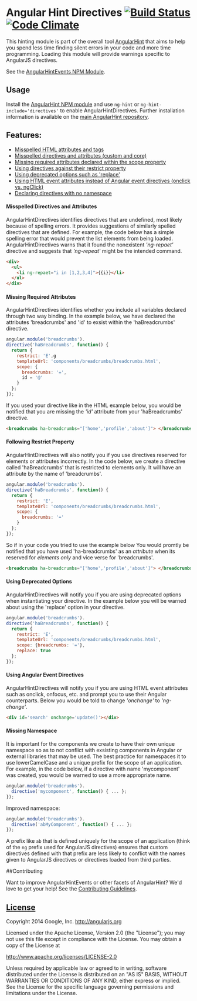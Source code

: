 # Angular Hint Directives [![Build Status](https://travis-ci.org/angular/angular-hint-directives.svg?branch=master)](https://travis-ci.org/angular/angular-hint-directives) [![Code Climate](https://codeclimate.com/github/angular/angular-hint-directives.png)](https://codeclimate.com/github/angular/angular-hint-directives)

This hinting module is part of the overall tool [AngularHint](https://github.com/angular/angular-hint)
that aims to help you spend less time finding silent errors in your code and more time programming. Loading this module will provide warnings specific to AngularJS directives.

See the [AngularHintEvents NPM Module](https://www.npmjs.org/package/angular-hint-directives).

## Usage

Install the [AngularHint NPM module](https://www.npmjs.org/package/angular-hint)
and use `ng-hint` or `ng-hint-include='directives'` to
enable AngularHintDirectives. Further installation information is available on the
[main AngularHint repository](https://github.com/angular/angular-hint#usage).


## Features:
  - [Misspelled HTML attributes and tags](#misspelled-directives-and-attributes)
  - [Misspelled directives and attributes (custom and core)](#misspelled-directives-and-attributes)
  - [Missing required attributes declared within the scope property](#missing-required-attributes)
  - [Using directives against their restrict property](#following-restrict-property)
  - [Using deprecated options such as 'replace'](#using-deprecated-options)
  - [Using HTML event attributes instead of Angular event directives (onclick vs. ngClick)](#using-angular-event-directives)
  - [Declaring directives with no namespace](#missing-namespace)


#### Misspelled Directives and Attributes
AngularHintDirectives identifies directives that are undefined, most likely because of spelling errors.
It provides suggestions of similarly spelled directives that are defined. For example, the code below has a simple spelling error that would prevent the list elements from being loaded. AngularHintDirectives warns that it found the nonexistent *'ng-repaet'* directive and suggests that *'ng-repeat'* might be the intended command.

```html
<div>
  <ul>
    <li ng-repaet="i in [1,2,3,4]">{{i}}</li>
  </ul>
</div>
```
#### Missing Required Attributes
AngularHintDirectives identifies whether you include all variables declared through two way binding. In the example below, we have declared the attributes 'breadcrumbs' and 'id' to exsist within the 'haBreadcrumbs' directive.

```javascript
angular.module('breadcrumbs').
directive('haBreadcrumbs', function() {
  return {
    restrict: 'E',g
    templateUrl: 'components/breadcrumbs/breadcrumbs.html',
    scope: {
      breadcrumbs: '=',
      id = '@'
    }
  };
});
```
If you used your directive like in the HTML example below, you would be notified that you are missing the *'id'* attribute from your 'haBreadcrumbs' directive.

```html
<breadcrumbs ha-breadcrumbs="['home','profile','about']"> </breadcrumbs>
```

#### Following Restrict Property
AngularHintDirectives will also notify you if you use directives reserved for elements or attributes incorrectly. In the code below, we create a directive called 'haBreadcrumbs' that is restricted to elements only. It will have an attribute by the name of 'breadcrumbs'.

```javascript
angular.module('breadcrumbs').
directive('haBreadcrumbs', function() {
  return {
    restrict: 'E',
    templateUrl: 'components/breadcrumbs/breadcrumbs.html',
    scope: {
      breadcrumbs: '='
    }
  };
});
```

So if in your code you tried to use the example below You would promtly be notified that you have used 'ha-breadcrumbs' as an *attribute* when its reserved for *elements only* and vice verse for 'breadcrumbs'.
```html
<breadcrumbs ha-breadcrumbs="['home','profile','about']"> </breadcrumbs>
```

#### Using Deprecated Options
AngularHintDirectives will notify you if you are using deprecated options when instantiating your directive. In the example below you will be warned about using the 'replace' option in your directive.

```javascript
angular.module('breadcrumbs').
directive('haBreadcrumbs', function() {
  return {
    restrict: 'E',
    templateUrl: 'components/breadcrumbs/breadcrumbs.html',
    scope: {breadcrumbs: '='},
    replace: true
  };
});
```
#### Using Angular Event Directives
AngularHintDirectives will notify you if you are using HTML event attributes such as onclick, onfocus, etc. and prompt you to use their Angular counterparts. Below you would be told to change *'onchange'* to *'ng-change'*.
```html
<div id='search' onchange='update()'></div>
```

#### Missing Namespace
It is important for the components we create to have their own unique namespace so as to not conflict with exsisting components in Angular or external libraries that may be used. The best practice for namespaces it to use lowerCamelCase and a unique prefix
for the scope of an application. For example, in the code below, if a directive with name 'mycomponent' was created, you would be warned to use a more appropriate name.

```javascript
angular.module('breadcrumbs').
  directive('mycomponent', function() { ... };
});
```
Improved namespace:

```javascript
angular.module('breadcrumbs').
  directive('abMyComponent', function() { ... };
});
```

A prefix like `ab` that is defined uniquely for the scope of an application (think of the `ng` prefix
used for AngularJS directives) ensures that custom directives defined with that prefix are less
likely to conflict with the names given to AngularJS directives or directives loaded from third
parties.

##Contributing

Want to improve AngularHintEvents or other facets of AngularHint? We'd love to get your help! See the [Contributing Guidelines](https://github.com/angular/angular-hint/blob/master/CONTRIBUTING.md).

## [License](LICENSE)

Copyright 2014 Google, Inc. http://angularjs.org

Licensed under the Apache License, Version 2.0 (the "License");
you may not use this file except in compliance with the License.
You may obtain a copy of the License at

   http://www.apache.org/licenses/LICENSE-2.0

Unless required by applicable law or agreed to in writing, software
distributed under the License is distributed on an "AS IS" BASIS,
WITHOUT WARRANTIES OR CONDITIONS OF ANY KIND, either express or implied.
See the License for the specific language governing permissions and
limitations under the License.
